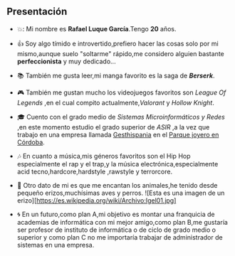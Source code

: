 ## Presentación
* :boom:: Mi nombre es **Rafael Luque García**.Tengo **20** años.
  
* :+1: Soy algo tímido e introvertido,prefiero hacer las cosas solo por mi mismo,aunque suelo "soltarme" rápido,me considero alguien bastante **perfeccionista** y muy dedicado...
* :books: También me gusta leer,mi manga favorito es la saga de **_Berserk_**.


* :video_game: También me gustan mucho los videojuegos favoritos son _League Of Legends_ ,en el cual compito actualmente,_Valorant_ y _Hollow Knight_.
  
* :mortar_board: Cuento con el grado medio de *Sistemas Microinformáticos y Redes* ,en este momento estudio el grado superior de _ASIR_ ,a la vez que trabajo en una empresa llamada [Gesthispania](https://gesthispania.com/) en el [Parque joyero en Córdoba](https://www.google.com/maps/place/Gestor%C3%ADas+Asociadas+Gesthispania+S.L./@37.8743803,-4.8184253,15z/data=!4m6!3m5!1s0xd6d20868a926b59:0xd425a7f4c5646d31!8m2!3d37.8743803!4d-4.8184253!16s%2Fg%2F11dyqrbh7h?entry=ttu).
  
* :notes: En cuanto a música,mis géneros favoritos son el Hip Hop especialmente el rap y el trap,y la música electrónica,especialmente acid tecno,hardcore,hardstyle ,rawstyle y terrorcore.
  
* :dog: Otro dato de mi es que me encantan los animales,he tenido desde pequeño erizos,muchísimas aves y perros.
  ![Esta es una imagen de un erizo][https://es.wikipedia.org/wiki/Archivo:Igel01.jpg]
* :cyclone: En un futuro,como plan A,mi objetivo es montar una franquicia de academias de informática con mi mejor amigo,como plan B,me gustaría ser profesor de instituto de informática o de ciclo de grado medio o superior y como plan C no me importaría trabajar de administrador de sistemas en una empresa.
